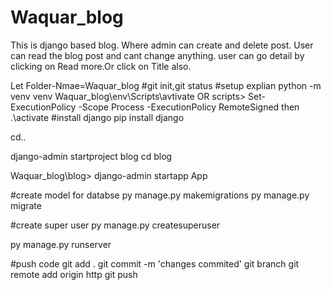 # Waquar_blog
This is django based blog.
Where admin can create and delete post.
User can read the blog  post and cant change anything.
user can go detail by clicking on Read more.Or click on Title also.

Let Folder-Nmae=Waquar_blog
#git init,git status
#setup explian 
python -m venv venv 
Waquar_blog\env\Scripts\avtivate  OR scripts> Set-ExecutionPolicy -Scope Process -ExecutionPolicy RemoteSigned then .\activate
#install django
pip install django

cd..

django-admin startproject blog
cd blog

Waquar_blog\blog>
django-admin startapp App

#create model for databse
py manage.py makemigrations
py manage.py migrate

#create super user
py manage.py createsuperuser

py manage.py runserver 

#push code
git add .
git commit -m 'changes commited'
git branch
git remote add origin http
git push

